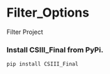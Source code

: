 # Filter_Options
Filter Project
### Install CSIII_Final from PyPi.
```bash
pip install CSIII_Final
```
